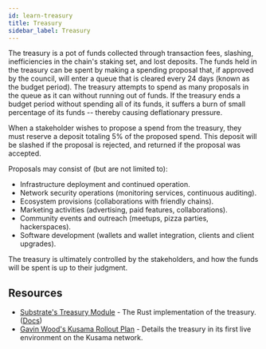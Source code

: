 ```yaml
---
id: learn-treasury
title: Treasury
sidebar_label: Treasury
---
```


The treasury is a pot of funds collected through transaction fees, slashing, inefficiencies in the chain's staking set, and lost deposits. The funds held in the treasury can be spent by making a spending proposal that, if approved by the council, will enter a queue that is cleared every 24 days (known as the budget period). The treasury attempts to spend as many proposals in the queue as it can without running out of funds. If the treasury ends a budget period without spending all of its funds, it suffers a burn of small percentage of its funds -- thereby causing deflationary pressure.

When a stakeholder wishes to propose a spend from the treasury, they must reserve a deposit totaling 5% of the proposed spend. This deposit will be slashed if the proposal is rejected, and returned if the proposal was accepted.

Proposals may consist of (but are not limited to):

- Infrastructure deployment and continued operation.
- Network security operations (monitoring services, continuous auditing).
- Ecosystem provisions (collaborations with friendly chains).
- Marketing activities (advertising, paid features, collaborations).
- Community events and outreach (meetups, pizza parties, hackerspaces).
- Software development (wallets and wallet integration, clients and client upgrades).

The treasury is ultimately controlled by the stakeholders, and how the funds will be spent is up to their judgment.

## Resources

- [Substrate's Treasury Module](https://github.com/paritytech/substrate/blob/master/srml/treasury/src/lib.rs) - The Rust implementation of the treasury. ([Docs](https://substrate.dev/rustdocs/master/srml_treasury/index.html))
- [Gavin Wood's Kusama Rollout Plan](https://medium.com/@gavofyork/kusama-rollout-and-governance-31eb18041044) - Details the treasury in its first live environment on the Kusama network.